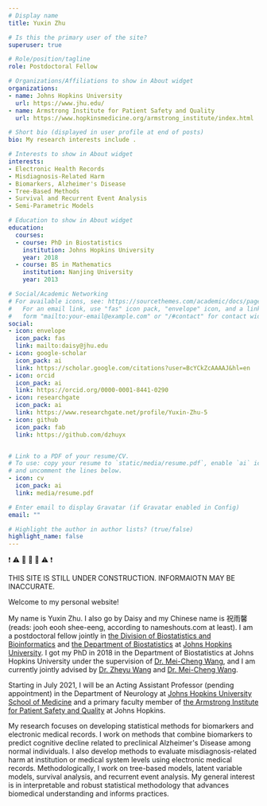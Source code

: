 ```yaml
---
# Display name
title: Yuxin Zhu

# Is this the primary user of the site?
superuser: true

# Role/position/tagline
role: Postdoctoral Fellow

# Organizations/Affiliations to show in About widget
organizations:
- name: Johns Hopkins University
  url: https://www.jhu.edu/
- name: Armstrong Institute for Patient Safety and Quality
  url: https://www.hopkinsmedicine.org/armstrong_institute/index.html

# Short bio (displayed in user profile at end of posts)
bio: My research interests include .

# Interests to show in About widget
interests:
- Electronic Health Records
- Misdiagnosis-Related Harm
- Biomarkers, Alzheimer's Disease
- Tree-Based Methods
- Survival and Recurrent Event Analysis
- Semi-Parametric Models

# Education to show in About widget
education:
  courses:
  - course: PhD in Biostatistics
    institution: Johns Hopkins University
    year: 2018
  - course: BS in Mathematics
    institution: Nanjing University
    year: 2013

# Social/Academic Networking
# For available icons, see: https://sourcethemes.com/academic/docs/page-builder/#icons
#   For an email link, use "fas" icon pack, "envelope" icon, and a link in the
#   form "mailto:your-email@example.com" or "/#contact" for contact widget.
social:
- icon: envelope
  icon_pack: fas
  link: mailto:daisy@jhu.edu
- icon: google-scholar
  icon_pack: ai
  link: https://scholar.google.com/citations?user=BcYCkZcAAAAJ&hl=en
- icon: orcid
  icon_pack: ai
  link: https://orcid.org/0000-0001-8441-0290
- icon: researchgate
  icon_pack: ai
  link: https://www.researchgate.net/profile/Yuxin-Zhu-5
- icon: github
  icon_pack: fab
  link: https://github.com/dzhuyx


# Link to a PDF of your resume/CV.
# To use: copy your resume to `static/media/resume.pdf`, enable `ai` icons in `params.toml`, 
# and uncomment the lines below.
- icon: cv
  icon_pack: ai
  link: media/resume.pdf

# Enter email to display Gravatar (if Gravatar enabled in Config)
email: ""

# Highlight the author in author lists? (true/false)
highlight_name: false
---
```


❗️ ⚠️ 🚧 🚧 🚧 ⚠️ ❗️

THIS SITE IS STILL UNDER CONSTRUCTION. INFORMAIOTN MAY BE INACCURATE.

Welcome to my personal website! 

My name is Yuxin Zhu. I also go by Daisy and my Chinese name is 祝雨馨 (reads: jooh eooh shee-eeng, according to nameshouts.com at least). I am a postdoctoral fellow jointly in [the Division of Biostatistics and Bioinformatics](https://www.rits.onc.jhmi.edu/dbb/) and [the Department of Biostatistics](https://www.jhsph.edu/departments/biostatistics/) at [Johns Hopkins University](https://www.jhu.edu/). I got my PhD in 2018 in the Department of Biostatistics at Johns Hopkins University under the supervision of [Dr. Mei-Cheng Wang](http://www.biostat.jhsph.edu/~mcwang/), and I am currently jointly advised by [Dr. Zheyu Wang](https://sites.google.com/site/wangzylab/home) and [Dr. Mei-Cheng Wang](http://www.biostat.jhsph.edu/~mcwang/).

Starting in July 2021, I will be an Acting Assistant Professor (pending appointment) in the Department of Neurology at [Johns Hopkins University School of Medicine](https://www.hopkinsmedicine.org/som/) and a primary faculty member of [the Armstrong Institute for Patient Safety and Quality](https://www.hopkinsmedicine.org/armstrong_institute/index.html) at Johns Hopkins.

My research focuses on developing statistical methods for biomarkers and electronic medical records. I work on methods that combine biomarkers to predict cognitive decline related to preclinical Alzheimer's Disease among normal individuals. I also develop methods to evaluate misdiagnosis-related harm at institution or medical system levels using electronic medical records. Methodologically, I work on tree-based models, latent variable models, survival analysis, and recurrent event analysis. My general interest is in interpretable and robust statistical methodology that advances biomedical understanding and informs practices.
